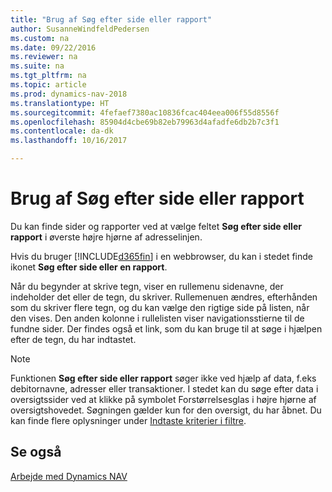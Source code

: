 ```yaml
---
title: "Brug af Søg efter side eller rapport"
author: SusanneWindfeldPedersen
ms.custom: na
ms.date: 09/22/2016
ms.reviewer: na
ms.suite: na
ms.tgt_pltfrm: na
ms.topic: article
ms.prod: dynamics-nav-2018
ms.translationtype: HT
ms.sourcegitcommit: 4fefaef7380ac10836fcac404eea006f55d8556f
ms.openlocfilehash: 85904d4cbe69b82eb79963d4afadfe6db2b7c3f1
ms.contentlocale: da-dk
ms.lasthandoff: 10/16/2017

---
```


# <a name="using-search-for-page-or-report"></a>Brug af Søg efter side eller rapport
Du kan finde sider og rapporter ved at vælge feltet **Søg efter side eller rapport** i øverste højre hjørne af adresselinjen.

Hvis du bruger [!INCLUDE[d365fin](includes/d365fin_md.md)] i en webbrowser, du kan i stedet finde ikonet **Søg efter side eller en rapport**.

Når du begynder at skrive tegn, viser en rullemenu sidenavne, der indeholder det eller de tegn, du skriver. Rullemenuen ændres, efterhånden som du skriver flere tegn, og du kan vælge den rigtige side på listen, når den vises. Den anden kolonne i rullelisten viser navigationsstierne til de fundne sider. Der findes også et link, som du kan bruge til at søge i hjælpen efter de tegn, du har indtastet.

> [!NOTE]  
>   Funktionen **Søg efter side eller rapport** søger ikke ved hjælp af data, f.eks debitornavne, adresser eller transaktioner. I stedet kan du søge efter data i oversigtssider ved at klikke på symbolet Forstørrelsesglas i højre hjørne af oversigtshovedet. Søgningen gælder kun for den oversigt, du har åbnet. Du kan finde flere oplysninger under [Indtaste kriterier i filtre](ui-enter-criteria-filters.md).  

## <a name="see-also"></a>Se også
[Arbejde med Dynamics NAV](ui-work-product.md)

